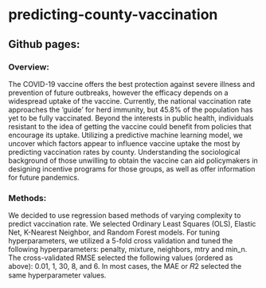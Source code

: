 # predicting-county-vaccination

## Github pages: 

### Overview:
The COVID-19 vaccine offers the best protection against severe illness and prevention of future outbreaks, however the efficacy depends on a widespread uptake of the vaccine. Currently, the national vaccination rate approaches the ‘guide’ for herd immunity, but 45.8% of the population has yet to be fully vaccinated. Beyond the interests in public health, individuals resistant to the idea of getting the vaccine could benefit from policies that encourage its uptake. Utilizing a predictive machine learning model, we uncover which factors appear to influence vaccine uptake the most by predicting vaccination rates by county. Understanding the sociological background of those unwilling to obtain the vaccine can aid policymakers in designing incentive programs for those groups, as well as offer information for future pandemics.

### Methods: 
We decided to use regression based methods of varying complexity to predict vaccination rate. We selected Ordinary Least Squares (OLS), Elastic Net, K-Nearest Neighbor, and Random Forest models. For tuning hyperparameters, we utilized a 5-fold cross validation and tuned the following hyperparameters: penalty, mixture, neighbors, mtry and min_n. The cross-validated RMSE selected the following values (ordered as above): 0.01, 1, 30, 8, and 6. In most cases, the MAE or 𝑅2 selected the same hyperparameter values.
